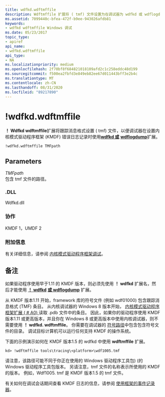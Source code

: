 ```yaml
---
title: wdfkd.wdftmffile
description: Wdftmffile 扩展将 ( tmf) 文件设置为在调试器为 wdfkd 或 wdflogdump 的错误日志设置格式时使用的跟踪消息格式。
ms.assetid: 7099440c-bfea-472f-b9ee-943026afdb81
keywords:
- wdfkd wdftmffile Windows 调试
ms.date: 05/23/2017
topic_type:
- apiref
api_name:
- wdfkd.wdftmffile
api_type:
- NA
ms.localizationpriority: medium
ms.openlocfilehash: 2f70bf8f684821018109afd2c1c258eddc48d199
ms.sourcegitcommit: f500ea2fbfd3e849eb82ee67d011443bff3e2b4c
ms.translationtype: MT
ms.contentlocale: zh-CN
ms.lasthandoff: 08/31/2020
ms.locfileid: "89217890"
---
```

# <a name="wdfkdwdftmffile"></a>!wdfkd.wdftmffile


**！ Wdfkd wdftmffile**扩展将跟踪消息格式设置 ( tmf) 文件，以便调试器在设置内核模式驱动程序框架 (KMDF) 错误日志记录时使用[**wdfkd 或**](-wdfkd-wdflogdump.md) [**wdflogdump**](-wdfkd-wdfcrashdump.md)扩展。

```dbgcmd
!wdfkd.wdftmffile TMFpath
```

## <a name="span-idparametersspanspan-idparametersspanspan-idparametersspanparameters"></a><span id="Parameters"></span><span id="parameters"></span><span id="PARAMETERS"></span>Parameters


<span id="_______TMFpath______"></span><span id="_______tmfpath______"></span><span id="_______TMFPATH______"></span>*TMFpath*   
包含 tmf 文件的路径。

### <a name="span-iddllspanspan-iddllspandll"></a><span id="DLL"></span><span id="dll"></span>.DLL

Wdfkd.dll

### <a name="span-idframeworksspanspan-idframeworksspanspan-idframeworksspanframeworks"></a><span id="Frameworks"></span><span id="frameworks"></span><span id="FRAMEWORKS"></span>协作

KMDF 1，UMDF 2

### <a name="span-idadditional_informationspanspan-idadditional_informationspanspan-idadditional_informationspanadditional-information"></a><span id="Additional_Information"></span><span id="additional_information"></span><span id="ADDITIONAL_INFORMATION"></span>附加信息

有关详细信息，请参阅 [内核模式驱动程序框架调试](kernel-mode-driver-framework-debugging.md)。

<a name="remarks"></a>备注
-------

如果驱动程序使用早于1.11 的 KMDF 版本，则必须先使用 **！ wdfkd** 扩展名，然后才能使用 [**！ wdfkd**](-wdfkd-wdflogdump.md) [**或 wdflogdump**](-wdfkd-wdfcrashdump.md) 扩展。

从 KMDF 版本1.11 开始，framework 库的符号文件 (例如 wdf01000) 包含跟踪消息格式 (TMF) 条目。 从内核调试器的 Windows 8 版本开始， [内核模式驱动程序框架扩展 ( # A0) ](kernel-mode-driver-framework-extensions--wdfkd-dll-.md) 读取 .pdb 文件中的条目。 因此，如果你的驱动程序使用 KMDF 版本1.11 或更高版本，并且你在 Windows 8 或更高版本中使用内核调试器，则不需要使用 **！ wdfkd. wdftmffile**。 你需要在调试器的 [符号路径](symbol-path.md)中包含包含符号文件的目录。 调试目标计算机可以运行任何支持 KMDF 的操作系统。

下面的示例演示如何在 KMDF 版本1.5 的 wdfkd 中使用 **wdftmffile** 扩展。

```dbgcmd
kd> !wdftmffile tools\tracing\<platform>\wdf1005.tmf
```

请注意，该路径可能不同于你正在使用的 Windows 驱动程序工具包)  (的 Windows 驱动程序工具包版本。 另请注意，tmf 文件的名称表示所使用的 KMDF 的版本。 例如，Wdf1005. tmf 是 KMDF 版本1.5 的 tmf 文件。

有关如何在调试会话期间查看 KMDF 日志的信息，请参阅 [使用框架的事件记录器](../wdf/using-the-framework-s-event-logger.md)。

 

